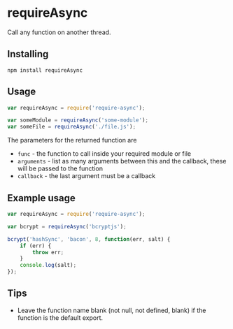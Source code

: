 # requireAsync
Call any function on another thread.

## Installing

````
npm install requireAsync
````

## Usage
````javascript
var requireAsync = require('require-async');

var someModule = requireAsync('some-module');
var someFile = requireAsync('./file.js');
````

The parameters for the returned function are

 - ``func`` - the function to call inside your required module or file
 - ``arguments`` - list as many arguments between this and the callback, these will be passed to the function
 - ``callback`` - the last argument must be a callback

## Example usage
````javascript
var requireAsync = require('require-async');

var bcrypt = requireAsync('bcryptjs');

bcrypt('hashSync', 'bacon', 8, function(err, salt) {
    if (err) {
        throw err;
    }
    console.log(salt);
});
````

## Tips

 - Leave the function name blank (not null, not defined, blank) if the function is the default export.
